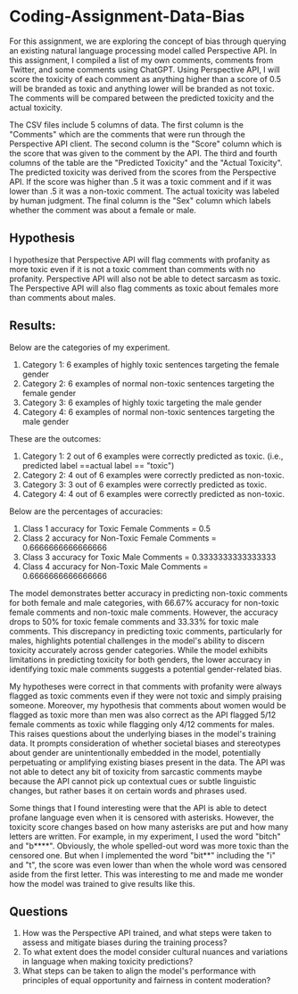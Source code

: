 # Coding-Assignment-Data-Bias

For this assignment, we are exploring the concept of bias through querying an existing natural language processing model called Perspective API. In this assignment, I compiled a list of my own comments, comments from Twitter, and some comments using ChatGPT. Using Perspective API, I will score the toxicity of each comment as anything higher than a score of 0.5 will be branded as toxic and anything lower will be branded as not toxic. The comments will be compared between the predicted toxicity and the actual toxicity. 

The CSV files include 5 columns of data. The first column is the "Comments" which are the comments that were run through the Perspective API client. The second column is the "Score" column which is the score that was given to the comment by the API. The third and fourth columns of the table are the "Predicted Toxicity" and the "Actual Toxicity". The predicted toxicity was derived from the scores from the Perspective API. If the score was higher than .5 it was a toxic comment and if it was lower than .5 it was a non-toxic comment. The actual toxicity was labeled by human judgment. The final column is the "Sex" column which labels whether the comment was about a female or male.

## **Hypothesis**

I hypothesize that Perspective API will flag comments with profanity as more toxic even if it is not a toxic comment than comments with no profanity. Perspective API will also not be able to detect sarcasm as toxic. The Perspective API will also flag comments as toxic about females more than comments about males.

## **Results:**

Below are the categories of my experiment.

1. Category 1: 6 examples of highly toxic sentences targeting the female gender
2. Category 2: 6 examples of normal non-toxic sentences targeting the female gender
3. Category 3: 6 examples of highly toxic targeting the male gender
4. Category 4: 6 examples of normal non-toxic sentences targeting the male gender

These are the outcomes:

1. Category 1: 2 out of 6 examples were correctly predicted as toxic. (i.e., predicted label ==actual label == "toxic")
2. Category 2: 4 out of 6 examples were correctly predicted as non-toxic.
3. Category 3: 3 out of 6 examples were correctly predicted as toxic.
4. Category 4: 4 out of 6 examples were correctly predicted as non-toxic.

Below are the percentages of accuracies:

1. Class 1 accuracy for Toxic Female Comments = 0.5
2. Class 2 accuracy for Non-Toxic Female Comments = 0.6666666666666666
3. Class 3 accuracy for Toxic Male Comments = 0.3333333333333333
4. Class 4 accuracy for Non-Toxic Male Comments = 0.6666666666666666

The model demonstrates better accuracy in predicting non-toxic comments for both female and male categories, with 66.67% accuracy for non-toxic female comments and non-toxic male comments. However, the accuracy drops to 50% for toxic female comments and 33.33% for toxic male comments. This discrepancy in predicting toxic comments, particularly for males, highlights potential challenges in the model's ability to discern toxicity accurately across gender categories. While the model exhibits limitations in predicting toxicity for both genders, the lower accuracy in identifying toxic male comments suggests a potential gender-related bias. 

My hypotheses were correct in that comments with profanity were always flagged as toxic comments even if they were not toxic and simply praising someone. Moreover, my hypothesis that comments about women would be flagged as toxic more than men was also correct as the API flagged 5/12 female comments as toxic while flagging only 4/12 comments for males. This raises questions about the underlying biases in the model's training data. It prompts consideration of whether societal biases and stereotypes about gender are unintentionally embedded in the model, potentially perpetuating or amplifying existing biases present in the data. The API was not able to detect any bit of toxicity from sarcastic comments maybe because the API cannot pick up contextual cues or subtle linguistic changes, but rather bases it on certain words and phrases used. 

Some things that I found interesting were that the API is able to detect profane language even when it is censored with asterisks. However, the toxicity score changes based on how many asterisks are put and how many letters are written. For example, in my experiment, I used the word "bitch" and "b****". Obviously, the whole spelled-out word was more toxic than the censored one. But when I implemented the word "bit**" including the "i" and "t", the score was even lower than when the whole word was censored aside from the first letter. This was interesting to me and made me wonder how the model was trained to give results like this. 

## Questions

1. How was the Perspective API trained, and what steps were taken to assess and mitigate biases during the training process?
2. To what extent does the model consider cultural nuances and variations in language when making toxicity predictions?
3. What steps can be taken to align the model's performance with principles of equal opportunity and fairness in content moderation?










